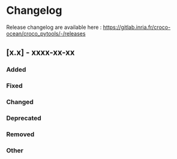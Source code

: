 # Changelog

Release changelog are available here : https://gitlab.inria.fr/croco-ocean/croco_pytools/-/releases

## [x.x] - xxxx-xx-xx

### Added

### Fixed

### Changed

### Deprecated

### Removed

### Other

